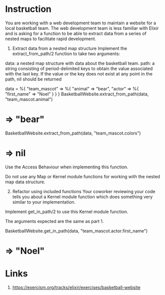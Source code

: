 # Instruction
You are working with a web development team to maintain a website for a local basketball team. The web development team is less familiar with Elixir and is asking for a function to be able to extract data from a series of nested maps to facilitate rapid development.

1. Extract data from a nested map structure
Implement the extract_from_path/2 function to take two arguments:

data: a nested map structure with data about the basketball team.
path: a string consisting of period-delimited keys to obtain the value associated with the last key.
If the value or the key does not exist at any point in the path, nil should be returned

data = %{
  "team_mascot" => %{
    "animal" => "bear",
    "actor" => %{
      "first_name" => "Noel"
    }
  }
}
BasketballWebsite.extract_from_path(data, "team_mascot.animal")
# => "bear"
BasketballWebsite.extract_from_path(data, "team_mascot.colors")
# => nil
Use the Access Behaviour when implementing this function.

Do not use any Map or Kernel module functions for working with the nested map data structure.

2. Refactor using included functions
Your coworker reviewing your code tells you about a Kernel module function which does something very similar to your implementation.

Implement get_in_path/2 to use this Kernel module function.

The arguments expected are the same as part 1.

BasketballWebsite.get_in_path(data, "team_mascot.actor.first_name")
# => "Noel"

# Links
1. https://exercism.org/tracks/elixir/exercises/basketball-website